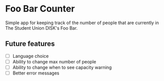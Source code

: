 # Foo Bar Counter

Simple app for keeping track of the number of people that are currently in The Student Union DISK's Foo Bar.

## Future features

- [ ] Language choice
- [ ] Ability to change max number of people
- [ ] Ability to change when to see capacity warning
- [ ] Better error messages
